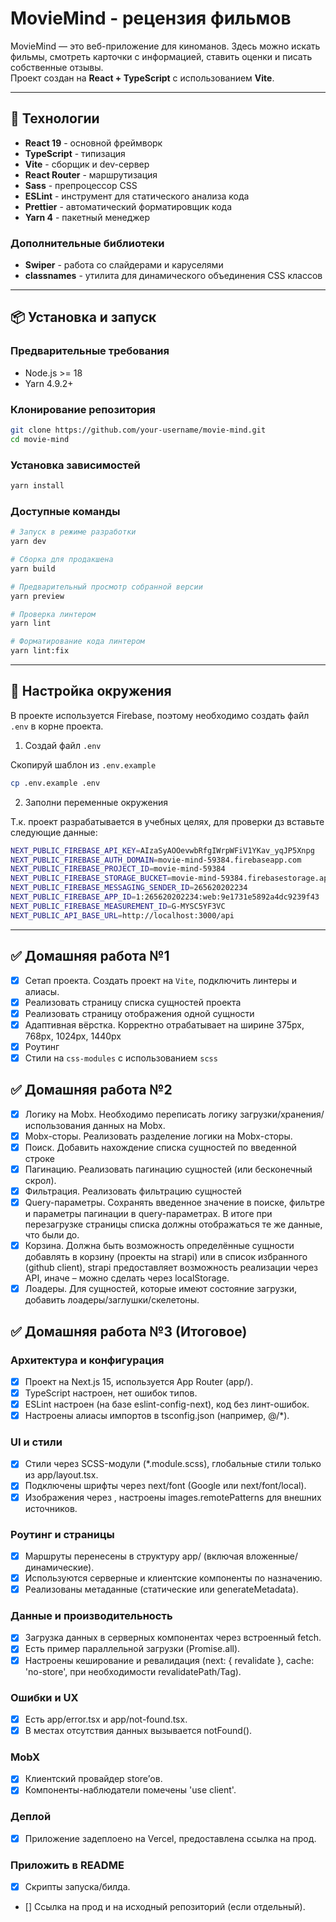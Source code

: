 # MovieMind - рецензия фильмов

MovieMind — это веб-приложение для киноманов. Здесь можно искать фильмы, смотреть карточки с информацией, ставить оценки и писать собственные отзывы.  
Проект создан на **React + TypeScript** с использованием **Vite**.

---

## 🚀 Технологии

- **React 19** - основной фреймворк
- **TypeScript** - типизация
- **Vite** - сборщик и dev-сервер
- **React Router** - маршрутизация
- **Sass** - препроцессор CSS
- **ESLint** - инструмент для статического анализа кода
- **Prettier** - автоматический форматировщик кода
- **Yarn 4** - пакетный менеджер

### Дополнительные библиотеки

- **Swiper** - работа со слайдерами и каруселями
- **classnames** - утилита для динамического объединения CSS классов

---

## 📦 Установка и запуск

### Предварительные требования

- Node.js >= 18
- Yarn 4.9.2+

### Клонирование репозитория

```bash
git clone https://github.com/your-username/movie-mind.git
cd movie-mind
```

### Установка зависимостей

```bash
yarn install
```

### Доступные команды

```bash
# Запуск в режиме разработки
yarn dev

# Сборка для продакшена
yarn build

# Предварительный просмотр собранной версии
yarn preview

# Проверка линтером
yarn lint

# Форматирование кода линтером
yarn lint:fix
```

---

## 🔧 Настройка окружения

В проекте используется Firebase, поэтому необходимо создать файл `.env` в корне проекта.

1. Создай файл `.env`

Скопируй шаблон из `.env.example`

```bash
cp .env.example .env
```

2. Заполни переменные окружения

Т.к. проект разрабатывается в учебных целях, для проверки дз вставьте следующие данные:

```bash
NEXT_PUBLIC_FIREBASE_API_KEY=AIzaSyAOOevwbRfgIWrpWFiV1YKav_yqJP5Xnpg
NEXT_PUBLIC_FIREBASE_AUTH_DOMAIN=movie-mind-59384.firebaseapp.com
NEXT_PUBLIC_FIREBASE_PROJECT_ID=movie-mind-59384
NEXT_PUBLIC_FIREBASE_STORAGE_BUCKET=movie-mind-59384.firebasestorage.app
NEXT_PUBLIC_FIREBASE_MESSAGING_SENDER_ID=265620202234
NEXT_PUBLIC_FIREBASE_APP_ID=1:265620202234:web:9e1731e5892a4dc9239f43
NEXT_PUBLIC_FIREBASE_MEASUREMENT_ID=G-MYSC5YF3VC
NEXT_PUBLIC_API_BASE_URL=http://localhost:3000/api
```

---

## ✅ Домашняя работа №1

- [x] Сетап проекта. Создать проект на `Vite`, подключить линтеры и алиасы.
- [x] Реализовать страницу списка сущностей проекта
- [x] Реализовать страницу отображения одной сущности
- [x] Адаптивная вёрстка. Корректно отрабатывает на ширине 375px, 768px, 1024px, 1440px
- [x] Роутинг
- [x] Стили на `css-modules` с использованием `scss`

## ✅ Домашняя работа №2

- [x] Логику на Mobx. Необходимо переписать логику загрузки/хранения/использования данных на Mobx.
- [x] Mobx-сторы. Реализовать разделение логики на Mobx-сторы.
- [x] Поиск. Добавить нахождение списка сущностей по введенной строке
- [x] Пагинацию. Реализовать пагинацию сущностей (или бесконечный скрол).
- [x] Фильтрация. Реализовать фильтрацию сущностей
- [x] Query-параметры. Сохранять введенное значение в поиске, фильтре и параметры пагинации в query-параметрах. В итоге при перезагрузке страницы списка должны отображаться те же данные, что были до.
- [x] Корзина. Должна быть возможность определённые сущности добавлять в корзину (проекты на strapi) или в список избранного (github client), strapi предоставляет возможность реализации через API, иначе – можно сделать через localStorage.
- [x] Лоадеры. Для сущностей, которые имеют состояние загрузки, добавить лоадеры/заглушки/скелетоны.

## ✅ Домашняя работа №3 (Итоговое)

### Архитектура и конфигурация

- [x] Проект на Next.js 15, используется App Router (app/).
- [x] TypeScript настроен, нет ошибок типов.
- [x] ESLint настроен (на базе eslint-config-next), код без линт-ошибок.
- [x] Настроены алиасы импортов в tsconfig.json (например, @/\*).

### UI и стили

- [x] Стили через SCSS-модули (\*.module.scss), глобальные стили только из app/layout.tsx.
- [x] Подключены шрифты через next/font (Google или next/font/local).
- [x] Изображения через <Image />, настроены images.remotePatterns для внешних источников.

### Роутинг и страницы

- [x] Маршруты перенесены в структуру app/ (включая вложенные/динамические).
- [x] Используются серверные и клиентские компоненты по назначению.
- [x] Реализованы метаданные (статические или generateMetadata).

### Данные и производительность

- [x] Загрузка данных в серверных компонентах через встроенный fetch.
- [x] Есть пример параллельной загрузки (Promise.all).
- [x] Настроены кеширование и ревалидация (next: { revalidate }, cache: 'no-store', при необходимости revalidatePath/Tag).

### Ошибки и UX

- [x] Есть app/error.tsx и app/not-found.tsx.
- [x] В местах отсутствия данных вызывается notFound().

### MobX

- [x] Клиентский провайдер store’ов.
- [x] Компоненты-наблюдатели помечены 'use client'.

### Деплой

- [x] Приложение задеплоено на Vercel, предоставлена ссылка на прод.

### Приложить в README

- [x] Скрипты запуска/билда.
- [] Ссылка на прод и на исходный репозиторий (если отдельный).
